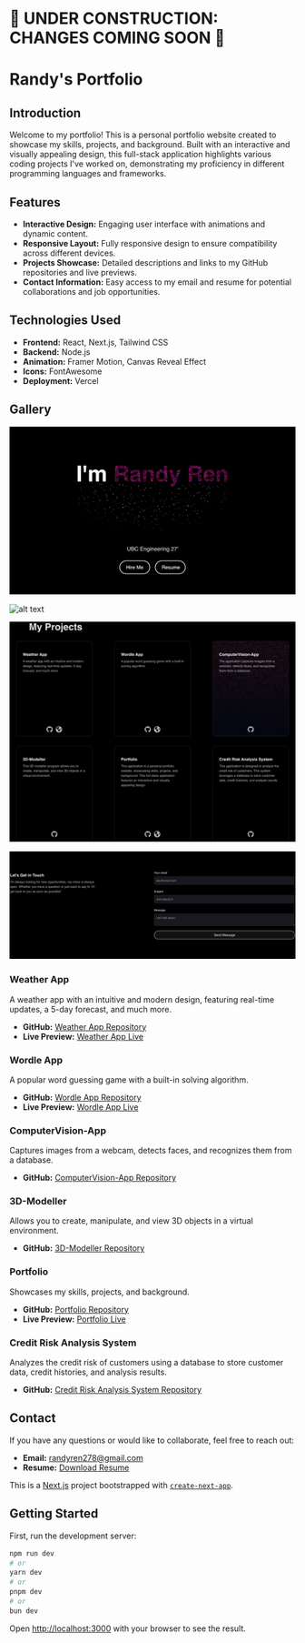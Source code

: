 # 🚧 UNDER CONSTRUCTION: CHANGES COMING SOON 🚧

# Randy's Portfolio

## Introduction

Welcome to my portfolio! This is a personal portfolio website created to showcase my skills, projects, and background. Built with an interactive and visually appealing design, this full-stack application highlights various coding projects I've worked on, demonstrating my proficiency in different programming languages and frameworks.

## Features

- **Interactive Design:** Engaging user interface with animations and dynamic content.
- **Responsive Layout:** Fully responsive design to ensure compatibility across different devices.
- **Projects Showcase:** Detailed descriptions and links to my GitHub repositories and live previews.
- **Contact Information:** Easy access to my email and resume for potential collaborations and job opportunities.

## Technologies Used

- **Frontend:** React, Next.js, Tailwind CSS
- **Backend:** Node.js
- **Animation:** Framer Motion, Canvas Reveal Effect
- **Icons:** FontAwesome
- **Deployment:** Vercel

## Gallery

![alt text](1read.png) 

![alt text](2read.png) 

![alt text](3read.png) 

![alt text](4read.png)

### Weather App
A weather app with an intuitive and modern design, featuring real-time updates, a 5-day forecast, and much more.
- **GitHub:** [Weather App Repository](https://github.com/randyren278/weather-app.git)
- **Live Preview:** [Weather App Live](https://randy-weather-app.vercel.app/)

### Wordle App
A popular word guessing game with a built-in solving algorithm.
- **GitHub:** [Wordle App Repository](https://github.com/randyren278/Wordle.git)
- **Live Preview:** [Wordle App Live](https://randy-eldrow.vercel.app/)

### ComputerVision-App
Captures images from a webcam, detects faces, and recognizes them from a database.
- **GitHub:** [ComputerVision-App Repository](https://github.com/randyren278/computervision.git)

### 3D-Modeller
Allows you to create, manipulate, and view 3D objects in a virtual environment.
- **GitHub:** [3D-Modeller Repository](https://github.com/randyren278/3D-Modeller.git)

### Portfolio
Showcases my skills, projects, and background.
- **GitHub:** [Portfolio Repository](https://github.com/randyren278/randy-portfolio.git)
- **Live Preview:** [Portfolio Live](https://randyren.vercel.app/)

### Credit Risk Analysis System
Analyzes the credit risk of customers using a database to store customer data, credit histories, and analysis results.
- **GitHub:** [Credit Risk Analysis System Repository](https://github.com/randyren278/CreditRiskAnalysis.git)

## Contact

If you have any questions or would like to collaborate, feel free to reach out:
- **Email:** [randyren278@gmail.com](mailto:randyren278@gmail.com)
- **Resume:** [Download Resume](path/to/resume.pdf)

This is a [Next.js](https://nextjs.org/) project bootstrapped with [`create-next-app`](https://github.com/vercel/next.js/tree/canary/packages/create-next-app).

## Getting Started

First, run the development server:

```bash
npm run dev
# or
yarn dev
# or
pnpm dev
# or
bun dev
```

Open [http://localhost:3000](http://localhost:3000) with your browser to see the result.

